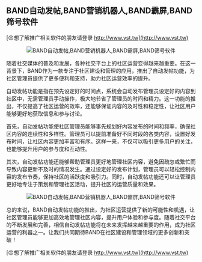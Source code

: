 ## **BAND自动发帖,BAND营销机器人,BAND霸屏,BAND筛号软件**

[😍想了解推广相关软件的朋友请登录 http://www.vst.tw](http://www.vst.tw)

 <center><img src="https://vst.tw/MP4/tuiguang/png/0.png" alt="BAND自动发帖,BAND营销机器人,BAND霸屏,BAND筛号软件"></center>

随着社交媒体的普及和发展，各种社交平台上的社区运营变得越来越重要。在这一背景下，BAND作为一款专注于社区建设和管理的应用，推出了自动发帖功能，为社区管理员提供了更多便利和支持，助力社区运营效率的提升。

自动发帖功能是指在预先设定好的时间点，系统会自动发布管理员设定好的内容到社区中，无需管理员手动操作，极大地节省了管理员的时间和精力。这一功能的推出，不仅提高了社区运营的效率，还能够保证内容的及时性和稳定性，让社区用户能够更好地获取信息和参与讨论。

首先，自动发帖功能使社区管理员能够事先规划好内容发布的时间和频率，确保社区内容的连续性和多样性。管理员可以提前准备好不同时段的各类内容，设置好发布时间，让社区内容更加丰富和有序。这样一来，不仅可以吸引更多用户的关注，也能够提升用户的参与度和互动性。

其次，自动发帖功能还能够帮助管理员更好地管理社区内容，避免因疏忽或繁忙而导致内容更新不及时的情况发生。通过设定好的发布计划，管理员可以轻松控制内容的发布节奏，保持社区的活跃度和吸引力。同时，自动发帖功能还可以让管理员更好地专注于策划和管理社区活动，提升社区的运营质量和效果。

 <center><img src="https://vst.tw/MP4/tuiguang/png/0.png" alt="BAND自动发帖,BAND营销机器人,BAND霸屏,BAND筛号软件"></center>

总的来说，BAND自动发帖功能的推出，为社区运营提供了新的可能性和机遇，让社区管理员能够更加高效地管理社区内容，提升用户体验和参与度。随着社交平台的不断发展和完善，相信自动发帖功能将在未来发挥越来越重要的作用，成为社区运营的利器之一。让我们共同期待BAND在社区建设和管理领域的更多创新和突破！

[😍想了解推广相关软件的朋友请登录 http://www.vst.tw](http://www.vst.tw)



